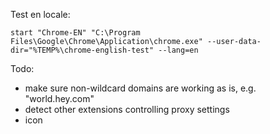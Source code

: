 Test en locale:
```
start "Chrome-EN" "C:\Program Files\Google\Chrome\Application\chrome.exe" --user-data-dir="%TEMP%\chrome-english-test" --lang=en
```

Todo:
- make sure non-wildcard domains are working as is, e.g. "world.hey.com"
- detect other extensions controlling proxy settings
- icon
